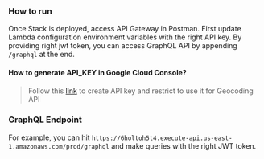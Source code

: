 ### How to run
  Once Stack is deployed, access API Gateway in Postman. First update Lambda configuration environment variables with the right API key. By providing right jwt token, you can access GraphQL API by appending `/graphql` at the end.

  #### How to generate API_KEY in Google Cloud Console?

  > Follow this [link](https://developers.google.com/maps/documentation/geocoding/get-api-key) to create API key and restrict to use it for Geocoding API

### GraphQL Endpoint

  For example, you can hit `https://6holtoh5t4.execute-api.us-east-1.amazonaws.com/prod/graphql` and make queries with the right JWT token.
